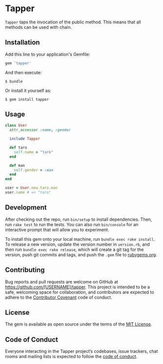 # Tapper

`Tapper` taps the invocation of the public method. This means that all methods can be used with chain.


## Installation

Add this line to your application's Gemfile:

```ruby
gem 'tapper'
```

And then execute:

    $ bundle

Or install it yourself as:

    $ gem install tapper

## Usage

```ruby
class User
  attr_accessor :name, :gender

  include Tapper

  def taro
    self.name = "taro"
  end

  def man
    self.gender = :man
  end
end
```

```ruby
user = User.new.taro.man
user.name # => "taro"
```


## Development

After checking out the repo, run `bin/setup` to install dependencies. Then, run `rake test` to run the tests. You can also run `bin/console` for an interactive prompt that will allow you to experiment.

To install this gem onto your local machine, run `bundle exec rake install`. To release a new version, update the version number in `version.rb`, and then run `bundle exec rake release`, which will create a git tag for the version, push git commits and tags, and push the `.gem` file to [rubygems.org](https://rubygems.org).

## Contributing

Bug reports and pull requests are welcome on GitHub at https://github.com/[USERNAME]/tapper. This project is intended to be a safe, welcoming space for collaboration, and contributors are expected to adhere to the [Contributor Covenant](http://contributor-covenant.org) code of conduct.

## License

The gem is available as open source under the terms of the [MIT License](http://opensource.org/licenses/MIT).

## Code of Conduct

Everyone interacting in the Tapper project’s codebases, issue trackers, chat rooms and mailing lists is expected to follow the [code of conduct](https://github.com/y-yagi/tapper/blob/master/CODE_OF_CONDUCT.md).
